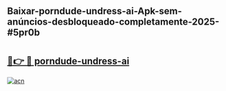 ## Baixar-porndude-undress-ai-Apk-sem-anúncios-desbloqueado-completamente-2025-#5pr0b

# <h2><a href="https://ainizakaria.my?title=porndude-undress-ai&ref=22M">🔗👉 🔴 porndude-undress-ai</a></h2>

[![acn](https://github.com/user-attachments/assets/0f9c940e-d8b0-45ae-aac7-cd30a18b3e1c)](https://ainizakaria.my?title=porndude-undress-ai&ref=22M)

